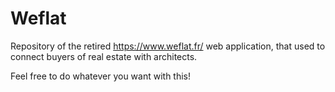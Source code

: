 # Weflat

Repository of the retired https://www.weflat.fr/ web application, that used to connect buyers of real estate with architects.

Feel free to do whatever you want with this!
